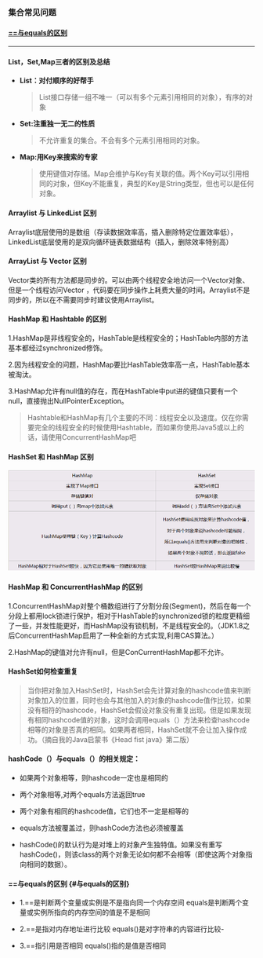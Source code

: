 ### 集合常见问题

#### [==与equals的区别](#与equals的区别)

---

#### List，Set,Map三者的区别及总结

* **List：对付顺序的好帮手**

  > List接口存储一组不唯一（可以有多个元素引用相同的对象），有序的对象

* **Set:注重独一无二的性质**

  > 不允许重复的集合。不会有多个元素引用相同的对象。

* **Map:用Key来搜索的专家**

  > 使用键值对存储。Map会维护与Key有关联的值。两个Key可以引用相同的对象，但Key不能重复，典型的Key是String类型，但也可以是任何对象。

#### Arraylist 与 LinkedList 区别

Arraylist底层使用的是数组（存读数据效率高，插入删除特定位置效率低），LinkedList底层使用的是双向循环链表数据结构（插入，删除效率特别高）

#### ArrayList 与 Vector 区别

Vector类的所有方法都是同步的。可以由两个线程安全地访问一个Vector对象、但是一个线程访问Vector ，代码要在同步操作上耗费大量的时间。Arraylist不是同步的，所以在不需要同步时建议使用Arraylist。

#### HashMap 和 Hashtable 的区别

1.HashMap是非线程安全的，HashTable是线程安全的；HashTable内部的方法基本都经过synchronized修饰。

2.因为线程安全的问题，HashMap要比HashTable效率高一点，HashTable基本被淘汰。

3.HashMap允许有null值的存在，而在HashTable中put进的键值只要有一个null，直接抛出NullPointerException。

> Hashtable和HashMap有几个主要的不同：线程安全以及速度。仅在你需要完全的线程安全的时候使用Hashtable，而如果你使用Java5或以上的话，请使用ConcurrentHashMap吧

#### HashSet 和 HashMap 区别

![](/assets/pic.jpg)

#### HashMap 和 ConcurrentHashMap 的区别

1.ConcurrentHashMap对整个桶数组进行了分割分段\(Segment\)，然后在每一个分段上都用lock锁进行保护，相对于HashTable的synchronized锁的粒度更精细了一些，并发性能更好，而HashMap没有锁机制，不是线程安全的。（JDK1.8之后ConcurrentHashMap启用了一种全新的方式实现,利用CAS算法。）

2.HashMap的键值对允许有null，但是ConCurrentHashMap都不允许。

#### HashSet如何检查重复

> 当你把对象加入HashSet时，HashSet会先计算对象的hashcode值来判断对象加入的位置，同时也会与其他加入的对象的hashcode值作比较，如果没有相符的hashcode，HashSet会假设对象没有重复出现。但是如果发现有相同hashcode值的对象，这时会调用equals（）方法来检查hashcode相等的对象是否真的相同。如果两者相同，HashSet就不会让加入操作成功。（摘自我的Java启蒙书《Head fist java》第二版）

#### hashCode（）与equals（）的相关规定：

* 如果两个对象相等，则hashcode一定也是相同的

* 两个对象相等,对两个equals方法返回true

* 两个对象有相同的hashcode值，它们也不一定是相等的

* equals方法被覆盖过，则hashCode方法也必须被覆盖

* hashCode\(\)的默认行为是对堆上的对象产生独特值。如果没有重写hashCode\(\)，则该class的两个对象无论如何都不会相等（即使这两个对象指向相同的数据）。

#### ==与equals的区别 {#与equals的区别}

* 1.==是判断两个变量或实例是不是指向同一个内存空间 equals是判断两个变量或实例所指向的内存空间的值是不是相同

* 2.==是指对内存地址进行比较 equals\(\)是对字符串的内容进行比较-

* 3.==指引用是否相同 equals\(\)指的是值是否相同



